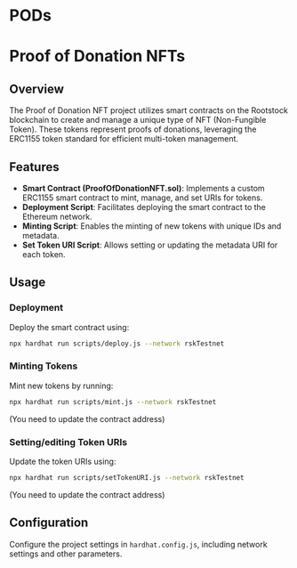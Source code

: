 # PODs

# Proof of Donation NFTs

## Overview
The Proof of Donation NFT project utilizes smart contracts on the Rootstock blockchain to create and manage a unique type of NFT (Non-Fungible Token). These tokens represent proofs of donations, leveraging the ERC1155 token standard for efficient multi-token management.

## Features
- **Smart Contract (ProofOfDonationNFT.sol)**: Implements a custom ERC1155 smart contract to mint, manage, and set URIs for tokens.
- **Deployment Script**: Facilitates deploying the smart contract to the Ethereum network.
- **Minting Script**: Enables the minting of new tokens with unique IDs and metadata.
- **Set Token URI Script**: Allows setting or updating the metadata URI for each token.

## Usage
### Deployment
Deploy the smart contract using:
```bash
npx hardhat run scripts/deploy.js --network rskTestnet
```

### Minting Tokens
Mint new tokens by running:
```bash
npx hardhat run scripts/mint.js --network rskTestnet
```
(You need to update the contract address)

### Setting/editing Token URIs
Update the token URIs using:
```bash
npx hardhat run scripts/setTokenURI.js --network rskTestnet
```
(You need to update the contract address)

## Configuration
Configure the project settings in `hardhat.config.js`, including network settings and other parameters.


